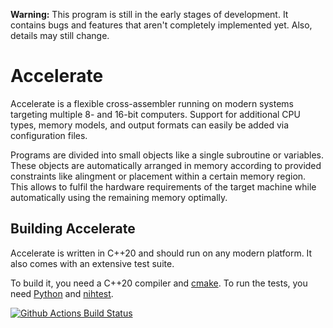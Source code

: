 **Warning:** This program is still in the early stages of development. It contains bugs and features that aren't completely implemented yet. Also, details may still change.

# Accelerate

Accelerate is a flexible cross-assembler running on modern systems targeting multiple 8- and 16-bit computers. Support for additional CPU types, memory models, and output formats can easily be added via configuration files.

Programs are divided into small objects like a single subroutine or variables. These objects are automatically arranged in memory according to provided constraints like alingment or placement within a certain memory region. This allows to fulfil the hardware requirements of the target machine while automatically using the remaining memory optimally.

## Building Accelerate

Accelerate is written in C++20 and should run on any modern platform. It also comes with an extensive test suite.

To build it, you need a C++20 compiler and [cmake](https://cmake.org). To run the tests, you need [Python](https://www.python.org) and [nihtest](https://github.com/nih-at/nihtest).

[![Github Actions Build Status](https://github.com/T-Pau/Accelerate/workflows/build/badge.svg)](https://github.com/T-Pau/Accelerate/actions?query=workflow%3Abuild)
